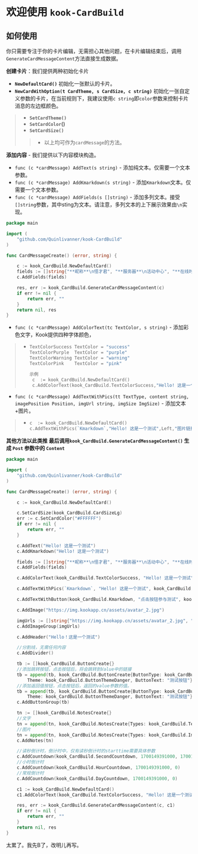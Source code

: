 # 欢迎使用 `kook-CardBuild`

## 如何使用

你只需要专注于你的卡片编辑，无需担心其他问题，在卡片编辑结束后，调用`GenerateCardMessageContent`方法直接生成数据。

**创建卡片**：我们提供两种初始化卡片

- **`NewDefaultCard()`**  初始化一张默认的卡片。
- **`NewCardWithOption(t CardTheme, s CardSize, c string)`**  初始化一张自定义参数的卡片，在当前规则下，我建议使用`c string`即`color`参数来控制卡片消息的左边框颜色。

> - **`SetCardTheme()`**
> - **`SetCardColor`()**
> - **`SetCardSize()`**
>
> > - 以上均可作为`cardMessage`的方法。

**添加内容** - 我们提供以下内容模块构造。

- `func (c *cardMessage) AddText(s string)`  - 添加纯文本。仅需要一个文本参数。
- `func (c *cardMessage) AddKmarkdown(s string)` - 添加`Kmarkdown`文本。仅需要一个文本参数。
- `func (c *cardMessage) AddFields(s []string)` - 添加多列文本。接受`[]string`参数，其中sting为文本。请注意，多列文本的上下展示效果由`\n`实现。

```go
package main

import (
	"github.com/Quinlivanner/kook-CardBuild"
)

func CardMessageCreate() (error, string) {

	c := kook_CardBuild.NewDefaultCard()
	fields := []string{"**昵称**\n怪才君", "**服务器**\n活动中心", "**在线时间**\n9:00-21:00"}
	c.AddFields(fields)

	res, err := kook_CardBuild.GenerateCardMessageContent(c)
	if err != nil {
		return err, ""
	}
	return nil, res
}
```

- `func (c *cardMessage) AddColorText(tc TextColor, s string)` - 添加彩色文字，Kook提供四种字体颜色，

> - ```go
>   TextColorSuccess TextColor = "success"
>   TextColorPurple  TextColor = "purple"
>   TextColorWarning TextColor = "warning"
>   TextColorPink    TextColor = "pink"
>   
>   示例
>    c  := kook_CardBuild.NewDefaultCard()
>    c.AddColorText(kook_CardBuild.TextColorSuccess,"Hello! 这是一个测试")
>   ```

- ``func (c *cardMessage) AddTextWithPics(tt TextType, content string, imagePosition Position, imgUrl string, imgSize ImgSize)`` - 添加文本+图片。

> - ```go
>   c  := kook_CardBuild.NewDefaultCard()
>   c.AddTextWithPics(`Kmarkdown`,"Hello! 这是一个测试",Left,"图片链接",ImgSizeSizeLg)
>   ```

**其他方法以此类推**
**最后调用`kook_CardBuild.GenerateCardMessageContent()` 生成 `Post` 参数中的 `Content`**

```go
package main

import (
	"github.com/Quinlivanner/kook-CardBuild"
)

func CardMessageCreate() (error, string) {

	c := kook_CardBuild.NewDefaultCard()

	c.SetCardSize(kook_CardBuild.CardSizeLg)
	err := c.SetCardColor("#FFFFFF")
	if err != nil {
		return err, ""
	}

	c.AddText("Hello! 这是一个测试")
	c.AddKmarkdown("Hello! 这是一个测试")

	fields := []string{"**昵称**\n怪才君", "**服务器**\n活动中心", "**在线时间**\n9:00-21:00"}
	c.AddFields(fields)

	c.AddColorText(kook_CardBuild.TextColorSuccess, "Hello! 这是一个测试")

	c.AddTextWithPics(`Kmarkdown`, "Hello! 这是一个测试", kook_CardBuild.Left, "https://img.kookapp.cn/assets/avatar_2.jpg", kook_CardBuild.ImgSizeSizeLg)

	c.AddTextWithButton(kook_CardBuild.Kmarkdown, "点击按钮参与测试", kook_CardBuild.ButtonThemeDanger, "测试按钮")

	c.AddImage("https://img.kookapp.cn/assets/avatar_2.jpg")

	imgUrls := []string{"https://img.kookapp.cn/assets/avatar_2.jpg", "https://img.kookapp.cn/assets/avatar_2.jpg", "https://img.kookapp.cn/assets/avatar_2.jpg"}
	c.AddImageGroup(imgUrls)

	c.AddHeader("Hello！这是一个测试")

	//分割线，无需任何内容
	c.AddDivider()

	tb := []kook_CardBuild.ButtonCreate{}
	//添加跳转按钮，点击按钮后，将会跳转到Value中的链接
	tb = append(tb, kook_CardBuild.ButtonCreate{ButtonType: kook_CardBuild.LinkButton, Value: "https://img.kookapp.cn/assets/avatar_2.jpg",
		Theme: kook_CardBuild.ButtonThemeDanger, ButtonText: "测试按钮"})
	//添加返回值按钮，点击按钮后，返回的value参数的值。
	tb = append(tb, kook_CardBuild.ButtonCreate{ButtonType: kook_CardBuild.ReturnBUtton, Value: "Clicked",
		Theme: kook_CardBuild.ButtonThemeDanger, ButtonText: "测试按钮"})
	c.AddButtonGroup(tb)

	tn := []kook_CardBuild.NotesCreate{}
	//文字
	tn = append(tn, kook_CardBuild.NotesCreate{Types: kook_CardBuild.TextNoteType, Value: "这是一个测试"})
	//图片
	tn = append(tn, kook_CardBuild.NotesCreate{Types: kook_CardBuild.ImgNotetype, Value: "https://img.kookapp.cn/assets/avatar_2.jpg"})
	c.AddNotes(tn)

	//读秒倒计时，倒计时中，仅有读秒倒计时的starttime需要具体参数
	c.AddCountdown(kook_CardBuild.SecondCountdown, 1700149391000, 1700149391000)
	//小时倒计时
	c.AddCountdown(kook_CardBuild.HourCountdown, 1700149391000, 0)
	//常规倒计时
	c.AddCountdown(kook_CardBuild.DayCountdown, 1700149391000, 0)

	c1 := kook_CardBuild.NewDefaultCard()
	c1.AddColorText(kook_CardBuild.TextColorSuccess, "Hello! 这是一个测试")

	res, err := kook_CardBuild.GenerateCardMessageContent(c, c1)
	if err != nil {
		return err, ""
	}
	return nil, res
}

```

太累了。我先B了，改明儿再写。

